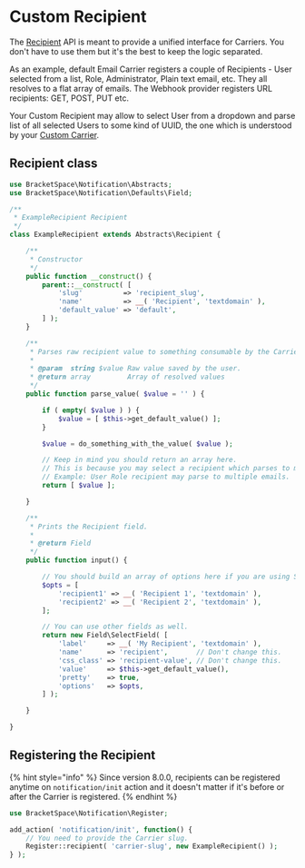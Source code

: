 # Custom Recipient

The [Recipient](../general/extension-possibilities.md#recipient) API is meant to provide a unified interface for Carriers. You don't have to use them but it's the best to keep the logic separated.

As an example, default Email Carrier registers a couple of Recipients - User selected from a list, Role, Administrator, Plain text email, etc. They all resolves to a flat array of emails. The Webhook provider registers URL recipients: GET, POST, PUT etc.

Your Custom Recipient may allow to select User from a dropdown and parse list of all selected Users to some kind of UUID, the one which is understood by your [Custom Carrier](../carriers/custom-carrier.md).

## Recipient class

```php
use BracketSpace\Notification\Abstracts;
use BracketSpace\Notification\Defaults\Field;

/**
 * ExampleRecipient Recipient
 */
class ExampleRecipient extends Abstracts\Recipient {

	/**
	 * Constructor
	 */
	public function __construct() {
		parent::__construct( [
			'slug'          => 'recipient_slug',
			'name'          => __( 'Recipient', 'textdomain' ),
			'default_value' => 'default',
		] );
	}

	/**
	 * Parses raw recipient value to something consumable by the Carrier.
	 *
	 * @param  string $value Raw value saved by the user.
	 * @return array         Array of resolved values
	 */
	public function parse_value( $value = '' ) {

		if ( empty( $value ) ) {
			$value = [ $this->get_default_value() ];
		}

		$value = do_something_with_the_value( $value );

		// Keep in mind you should return an array here.
		// This is because you may select a recipient which parses to multiple values.
		// Example: User Role recipient may parse to multiple emails.
		return [ $value ];

	}

	/**
	 * Prints the Recipient field.
	 *
	 * @return Field
	 */
	public function input() {

		// You should build an array of options here if you are using SelectField field.
		$opts = [
			'recipient1' => __( 'Recipient 1', 'textdomain' ),
			'recipient2' => __( 'Recipient 2', 'textdomain' ),
		];

		// You can use other fields as well.
		return new Field\SelectField( [
			'label'     => __( 'My Recipient', 'textdomain' ),
			'name'      => 'recipient',       // Don't change this.
			'css_class' => 'recipient-value', // Don't change this.
			'value'     => $this->get_default_value(),
			'pretty'    => true,
			'options'   => $opts,
		] );

	}

}
```

## Registering the Recipient

{% hint style="info" %}
Since version 8.0.0, recipients can be registered anytime on `notification/init` action and it doesn't matter if it's before or after the Carrier is registered.
{% endhint %}

```php
use BracketSpace\Notification\Register;

add_action( 'notification/init', function() {
    // You need to provide the Carrier slug.
    Register::recipient( 'carrier-slug', new ExampleRecipient() );
} );
```
